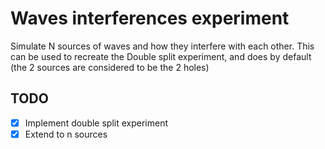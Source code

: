 # Waves interferences experiment 

Simulate N sources of waves and how they interfere with each other.
This can be used to recreate the Double split experiment, and does by default (the 2 sources are considered to be the 2 holes)

## TODO
- [x] Implement double split experiment
- [x] Extend to n sources